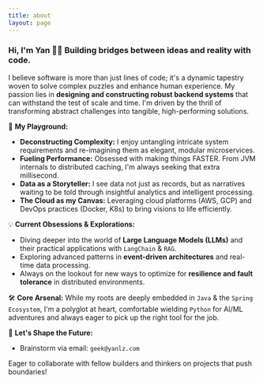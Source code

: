 ```yaml
---
title: about
layout: page
---
```


### Hi, I'm Yan 🧭✨ Building bridges between ideas and reality with code.

<!-- <img align="right" width="250" src="" /> -->

I believe software is more than just lines of code; it's a dynamic tapestry woven to solve complex puzzles and enhance human experience. My passion lies in **designing and constructing robust backend systems** that can withstand the test of scale and time. I'm driven by the thrill of transforming abstract challenges into tangible, high-performing solutions.

🚀 **My Playground:**
*   **Deconstructing Complexity:** I enjoy untangling intricate system requirements and re-imagining them as elegant, modular microservices.
*   **Fueling Performance:** Obsessed with making things FASTER. From JVM internals to distributed caching, I'm always seeking that extra millisecond.
*   **Data as a Storyteller:** I see data not just as records, but as narratives waiting to be told through insightful analytics and intelligent processing.
*   **The Cloud as my Canvas:** Leveraging cloud platforms (AWS, GCP) and DevOps practices (Docker, K8s) to bring visions to life efficiently.

💡 **Current Obsessions & Explorations:**
*   Diving deeper into the world of **Large Language Models (LLMs)** and their practical applications with `LangChain` & `RAG`.
*   Exploring advanced patterns in **event-driven architectures** and real-time data processing.
*   Always on the lookout for new ways to optimize for **resilience and fault tolerance** in distributed environments.

🛠️ **Core Arsenal:**
While my roots are deeply embedded in `Java` & the `Spring Ecosystem`, I'm a polyglot at heart, comfortable wielding `Python` for AI/ML adventures and always eager to pick up the right tool for the job.

💬 **Let's Shape the Future:**
*   Brainstorm via email: `geek@yanlz.com`

Eager to collaborate with fellow builders and thinkers on projects that push boundaries!
